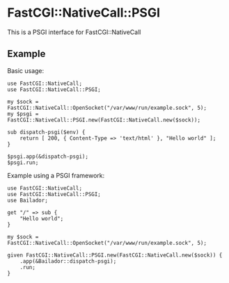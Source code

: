 # FastCGI::NativeCall::PSGI #

This is a PSGI interface for FastCGI::NativeCall

## Example ##

Basic usage:

    use FastCGI::NativeCall;
    use FastCGI::NativeCall::PSGI;

    my $sock = FastCGI::NativeCall::OpenSocket("/var/www/run/example.sock", 5);
    my $psgi = FastCGI::NativeCall::PSGI.new(FastCGI::NativeCall.new($sock));

    sub dispatch-psgi($env) {
        return [ 200, { Content-Type => 'text/html' }, "Hello world" ];
    }

    $psgi.app(&dispatch-psgi);
    $psgi.run;

Example using a PSGI framework:

    use FastCGI::NativeCall;
    use FastCGI::NativeCall::PSGI;
    use Bailador;

    get "/" => sub {
        "Hello world";
    }

    my $sock = FastCGI::NativeCall::OpenSocket("/var/www/run/example.sock", 5);

    given FastCGI::NativeCall::PSGI.new(FastCGI::NativeCall.new($sock)) {
        .app(&Bailador::dispatch-psgi);
        .run;
    }
